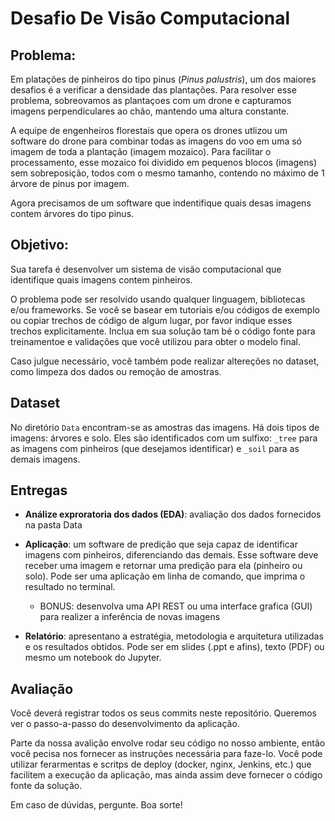 # Desafio De Visão Computacional

## Problema:

Em platações de pinheiros do tipo pinus (_Pinus palustris_), um dos maiores desafios é a verificar a densidade das plantações.
Para resolver esse problema, sobreovamos as plantaçoes com um drone e capturamos imagens perpendiculares ao chão, 
mantendo uma altura constante.

A equipe de engenheiros florestais que opera os drones utlizou um software do drone para 
combinar todas as imagens do voo em uma só imagem de toda a plantação (imagem mozaico).
Para facilitar o processamento, esse mozaico foi dividido em pequenos blocos (imagens) sem sobreposição, 
todos com o mesmo tamanho, contendo no máximo de 1 árvore de pinus por imagem.

Agora precisamos de um software que indentifique quais desas imagens contem árvores do tipo pinus.


## Objetivo:

Sua tarefa é desenvolver um sistema de visão computacional que identifique quais imagens contem pinheiros.

O problema pode ser resolvido usando qualquer linguagem, bibliotecas e/ou frameworks. 
Se você se basear em tutoriais e/ou códigos de exemplo ou copiar trechos de código de algum lugar, 
por favor indique esses trechos explicitamente.
Inclua em sua solução tam bé o código fonte para treinamentoe e validações que você utilizou para obter o modelo final.

Caso julgue necessário, você também pode realizar altereções no dataset, como limpeza dos dados ou remoção de amostras.
  

## Dataset

No diretório `Data` encontram-se as amostras das imagens.
Há dois tipos de imagens: árvores e solo.
Eles são identificados com um sulfixo: 
`_tree` para as imagens com pinheiros (que desejamos identificar) e 
`_soil` para as demais imagens.


## Entregas

* **Análize exproratoria dos dados (EDA)**: avaliação dos dados fornecidos na pasta Data

* **Aplicação**: um software de predição que seja capaz de identificar imagens com pinheiros, diferenciando das demais. 
Esse software deve receber uma imagem e retornar uma predição para ela (pinheiro ou solo).
Pode ser uma aplicação em linha de comando, que imprima o resultado no terminal.
    * BONUS: desenvolva uma API REST ou uma interface grafica (GUI) para realizer a inferência de novas imagens


* **Relatório**: apresentano a estratégia, metodologia e arquitetura utilizadas e os resultados obtidos. 
Pode ser em slides (.ppt e afins), texto (PDF) ou mesmo um notebook do Jupyter.


## Avaliação

Você deverá registrar todos os seus commits neste repositório. 
Queremos ver o passo-a-passo do desenvolvimento da aplicação.


Parte da nossa avalição envolve rodar seu código no nosso ambiente, 
então você pecisa nos fornecer as instruções necessária para faze-lo.
Você pode utilizar ferarmentas e scritps de deploy (docker, nginx, Jenkins, etc.) que facilitem a execução da aplicação, 
mas ainda assim deve fornecer o código fonte da solução. 


Em caso de dúvidas, pergunte. Boa sorte!

